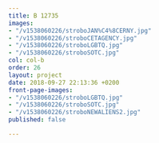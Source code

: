 ```yaml
---
title: B 12735
images:
- "/v1538060226/stroboJAN%C4%8CERNY.jpg"
- "/v1538060226/stroboCETAGENCY.jpg"
- "/v1538060226/stroboLGBTQ.jpg"
- "/v1538060226/stroboSOTC.jpg"
col: col-b
order: 26
layout: project
date: 2018-09-27 22:13:36 +0200
front-page-images:
- "/v1538060226/stroboLGBTQ.jpg"
- "/v1538060226/stroboSOTC.jpg"
- "/v1538060226/stroboNEWALIENS2.jpg"
published: false

---
```

